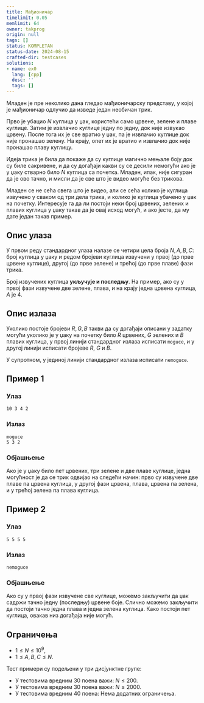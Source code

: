 ```yaml
---
title: Мађионичар
timelimit: 0.05
memlimit: 64
owner: takprog
origin: null
tags: []
status: KOMPLETAN
status-date: 2024-08-15
crafted-dir: testcases
solutions:
- name: ex0
  lang: [cpp]
  desc: ''
  tags: []
---
```


Младен је пре неколико дана гледао мађионичарску представу, у којој је
мађионичар одлучио да изведе један необичан трик. 

Прво је убацио $N$ куглица у џак, користећи само црвене, зелене и
плаве куглице. Затим је извлачио куглице једну по једну, док није
извукао црвену. После тога их је све вратио у џак, па је извлачио
куглице док није пронашао зелену. На крају, опет их је вратио и
извлачио док није пронашао плаву куглицу.

Идеја трика је била да покаже да су куглице магично мењале боју док су
биле сакривене, и да су догађаји какви су се десили немогући ако је у
џаку стварно било $N$ куглица са почетка. Младен, ипак, није сигуран
да је ово тачно, и мисли да је све што је видео могуће без трикова.

Младен се не сећа свега што је видео, али се сећа колико је куглица
извучено у сваком од три дела трика, и колико је куглица убачено у џак
на почетку. Интересује га да ли постоји неки број црвених, зелених и
плавих куглица у џаку такав да је овај исход могућ, и ако јесте, да му
дате један такав пример.

## Опис улаза

У првом реду стандардног улаза налазе се четири цела броја $N, A, B,
C$: број куглица у џаку и редом бројеви куглица извучени у првој (до
прве црвене куглице), другој (до прве зелене) и трећој (до прве плаве)
фази трика.

Број извучених куглица **укључује и последњу**. На пример, ако су у
првој фази извучене две зелене, плава, и на крају једна црвена
куглица, $A$ је $4$.

## Опис излаза

Уколико постоје бројеви $R, G, B$ такви да су догађаји описани у
задатку могући уколико је у џаку на почетку било $R$ црвених, $G$
зелених и $B$ плавих куглица, у првој линији стандардног излаза
исписати `moguce`, и у другој линији исписати бројеве $R$, $G$ и $B$.

У супротном, у јединој линији стандардног излаза исписати `nemoguce`.

## Пример 1

### Улаз
```
10 3 4 2
```

### Излаз
```
moguce
5 3 2
```

### Објашњење
Ако је у џаку било пет црвених, три зелене и две плаве куглице, једна
могућност је да се трик одвијао на следећи начин: прво су извучене две
плаве па црвена куглица, у другој фази црвена, плава, црвена па
зелена, и у трећој зелена па плава куглица.

## Пример 2

### Улаз
```
5 5 5 5
```

### Излаз
```
nemoguce
```

### Објашњење
Ако су у првој фази извучене све куглице, можемо закључити да џак
садржи тачно једну (последњу) црвене боје. Слично можемо закључити да
постоји тачно једна плава и једна зелена куглица. Како постоји пет
куглица, овакав низ догађаја није могућ.


## Ограничења

- $1 \leq N \leq 10^9$,
- $1 \leq A, B, C \leq N$.

Тест примери су подељени у три дисјунктне групе:

- У тестовима вредним 30 поена важи: $N \leq 200$.
- У тестовима вредним 30 поена важи: $N \leq 2000$.
- У тестовима вредним 40 поена: Нема додатних ограничења.


